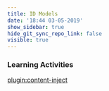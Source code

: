 ```yaml
---
title: ID Models
date: '18:44 03-05-2019'
show_sidebar: true
hide_git_sync_repo_link: false
visible: true
---
```


###


### Learning Activities
[plugin:content-inject](../../_4-2)
